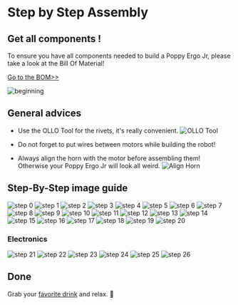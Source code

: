 # Step by Step Assembly

## Get all components !
To ensure you have all components needed to build a Poppy Ergo Jr, please take a look at the Bill Of Material!

[Go to the BOM>>](bom.md)

![beginning](img/assembly/unassembled_parts.jpg)

## General advices

* Use the OLLO Tool for the rivets, it's really convenient.
![OLLO Tool](img/assembly/ollo-tool.jpg)

* Do not forget to put wires between motors while building the robot!
* Always align the horn with the motor before assembling them! Otherwise your Poppy Ergo Jr will look all weird.
![Align Horn](img/assembly/align-horn.jpg)


## Step-By-Step image guide

![step 0](img/assembly/steps/step_0.jpg)
![step 1](img/assembly/steps/step_1.jpg)
![step 2](img/assembly/steps/step_2.jpg)
![step 3](img/assembly/steps/step_3.jpg)
![step 4](img/assembly/steps/step_4.jpg)
![step 5](img/assembly/steps/step_5.jpg)
![step 6](img/assembly/steps/step_6.jpg)
![step 7](img/assembly/steps/step_7.jpg)
![step 8](img/assembly/steps/step_8.jpg)
![step 9](img/assembly/steps/step_9.jpg)
![step 10](img/assembly/steps/step_10.jpg)
![step 11](img/assembly/steps/step_11.jpg)
![step 12](img/assembly/steps/step_12.jpg)
![step 13](img/assembly/steps/step_13.jpg)
![step 14](img/assembly/steps/step_14.jpg)
![step 15](img/assembly/steps/step_15.jpg)
![step 16](img/assembly/steps/step_16.jpg)
![step 17](img/assembly/steps/step_17.jpg)
![step 18](img/assembly/steps/step_18.jpg)
![step 19](img/assembly/steps/step_19.jpg)
![step 20](img/assembly/steps/step_20.jpg)

### Electronics
![step 21](img/assembly/steps/step_21.jpg)
![step 22](img/assembly/steps/step_22.jpg)
![step 23](img/assembly/steps/step_23.jpg)
![step 24](img/assembly/steps/step_24.jpg)
![step 25](img/assembly/steps/step_25.jpg)
![step 26](img/assembly/steps/step_26.jpg)




## Done

Grab your [favorite drink](https://www.flickr.com/photos/poppy-project/16488256337/) and relax. :beer:
